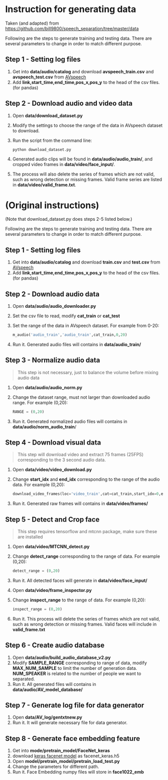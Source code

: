 # Instruction for generating data

Taken (and adapted) from https://github.com/bill9800/speech_separation/tree/master/data

Following are the steps to generate training and testing data.  There are several parameters to change in order to match different purpose. 

## Step 1 - Setting log files

1. Get into **data/audio/catalog** and download **avspeech_train.csv** and **avspeech_test.csv** from [AVspeech](https://looking-to-listen.github.io/avspeech/download.html)
2. Add **link,start_time,end_time,pos_x,pos_y** to the head of the csv files. (for pandas) 

## Step 2 - Download audio and video data

1.  Open **data/download_dataset.py** 

2.  Modify the settings to choose the range of the data in AVspeech dataset to download.

3.  Run the script from the command line:

    ```python
    python download_dataset.py
    ```

4. Generated audio clips will be found in **data/audio/audio_train/**, and cropped video frames in **data/video/face_input/**.

5. The process will also delete the series of frames which are not valid, such as wrong detection or missing frames. Valid frame series are listed in **data/video/valid_frame.txt**.

# (Original instructions)

(Note that download_dataset.py does steps 2-5 listed below.)

Following are the steps to generate training and testing data.  There are several parameters to change in order to match different purpose. 

## Step 1 - Setting log files

1. Get into **data/audio/catalog** and download **train.csv** and **test.csv** from [AVspeech](https://looking-to-listen.github.io/avspeech/download.html)
2. Add **link,start_time,end_time,pos_x,pos_y** to the head of the csv files. (for pandas) 

## Step 2 - Download audio data

1.  Open **data/audio/audio_downloader.py** 

2.  Set the csv file to read, modify **cat_train** or **cat_test**

3.  Set the range of the data in AVspeech dataset. For example from 0-20:

    ```python
    m_audio('audio_train','audio_train',cat_train,0,20)
    ```

4. Run it. Generated audio files will contains in **data/audio_train/**

## Step 3 - Normalize audio data

> This step is not necessary, just to balance the volume before mixing audio data

1. Open **data/audio/audio_norm.py**

2. Change the dataset range, must not larger than downloaded audio range. For example (0,20):

   ```python
   RANGE = (0,20)
   ```

3. Run it. Generated normalized audio files will contains in **data/audio/norm_audio_train**/

## Step 4 - Download visual data 

> This step will download video and extract 75 frames (25FPS) corresponding to the 3 second audio data.

1. Open **data/video/video_download.py**

2. Change **start_idx** and **end_idx** corresponding to the range of the audio data. For example  (0,20):

   ```python
   download_video_frames(loc='video_train',cat=cat_train,start_idx=0,end_idx=20,rm_video=True)
   ```

3. Run it. Generated raw frames will contains in **data/video/frames/**

## Step 5 - Detect and Crop face 

> This step requires tensorflow and mtcnn package, make sure these are installed

1. Open **data/video/MTCNN_detect.py**

2. Change **detect_range** corresponding to the range of data. For example (0,20):

   ```python
   detect_range = (0,20)
   ```

3. Run it. All detected faces will generate in **data/video/face_input/**

4. Open **data/video/frame_inspector.py**

5. Change **inspect_range** to the range of data. For example (0,20):

   ```python
   inspect_range = (0,20)
   ```

6. Run it. This process will delete the series of frames which are not valid, such as wrong detection or missing frames. Valid faces will include in **valid_frame.txt**

## Step 6 - Create audio database 

1. Open **data/audio/build_audio_database_v2.py**
2. Modify **SAMPLE_RANGE** corresponding to range of data, modify **MAX_NUM_SAMPLE** to limit the number of generation data. **NUM_SPEAKER** is related to the number of people we want to separated.
3. Run it. All generated files will contains in **data/audio/AV_model_database/**

## Step 7 - Generate log file for data generator 

1. Open **data/AV_log/gentxtnew.py**
2. Run it. It will generate necessary file for data generator.

## Step 8 - Generate face embedding feature 

1. Get into **mode/pretrain_model/FaceNet_keras**
2. download [keras facenet model](https://github.com/nyoki-mtl/keras-facenet) as facenet_keras.h5 
3. Open **model/pretrain_model/pretrain_load_test.py**
4. Change the parameters for different path. 
5. Run it. Face Embedding numpy files will store in **face1022_emb**


















